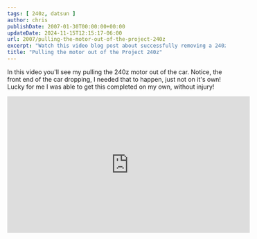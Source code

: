 ```yaml
---
tags: [ 240z, datsun ]
author: chris
publishDate: 2007-01-30T00:00:00+00:00
updateDate: 2024-11-15T12:15:17-06:00
url: 2007/pulling-the-motor-out-of-the-project-240z
excerpt: "Watch this video blog post about successfully removing a 240z motor single-handedly, despite a close call."
title: "Pulling the motor out of the Project 240z"
---
```


In this video you'll see my pulling the 240z motor out of the car. Notice, the front end of the car dropping, I needed that to happen, just not on it's own! Lucky for me I was able to get this completed on my own, without injury!

<iframe width="560" height="315" src="https://www.youtube.com/embed/KKmMYhwZrMU?si=2DMrmXAuV6bGOORM" title="YouTube video player" frameborder="0" allow="accelerometer; autoplay; clipboard-write; encrypted-media; gyroscope; picture-in-picture; web-share" allowfullscreen></iframe>
